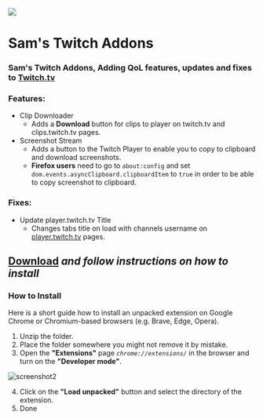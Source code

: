 <p align="left">
  <img src="https://github.com/yungsamd17/Twitch-Addons/assets/64147848/afab1132-44ec-48ca-a057-fa3710c2a542">
</p>
  
# Sam's Twitch Addons

### Sam's Twitch Addons, Adding QoL features, updates and fixes to [Twitch.tv](https://twitch.tv)

### Features:

- Clip Downloader
  - Adds a **Download** button for clips to player on twitch.tv and clips.twitch.tv pages.
- Screenshot Stream
  - Adds a button to the Twitch Player to enable you to copy to clipboard and download screenshots.
  - **Firefox users** need to go to `about:config` and set `dom.events.asyncClipboard.clipboardItem` to `true` in order to be able to copy screenshot to clipboard.

### Fixes:

- Update player.twitch.tv Title
  - Changes tabs title on load with channels username on [player.twitch.tv](https://player.twitch.tv/?channel=xqc&parent=twitch.tv) pages.


## [**Download**](https://github.com/yungsamd17/Twitch-Addons/releases/latest/download/sams-twitch-addons.zip) *and follow instructions on how to install*

### How to Install
Here is a short guide how to install an unpacked extension on Google Chrome or Chromium-based browsers (e.g. Brave, Edge, Opera).

1. Unzip the folder.
2. Place the folder somewhere you might not remove it by mistake.
3. Open the **"Extensions"** page *`chrome://extensions/`* in the browser and turn on the **"Developer mode"**.

![screenshot2](https://user-images.githubusercontent.com/64147848/228734049-1e16ee90-804b-4412-bd86-c799dda84d77.png)

4. Click on the **"Load unpacked"** button and select the directory of the extension.
5. Done
